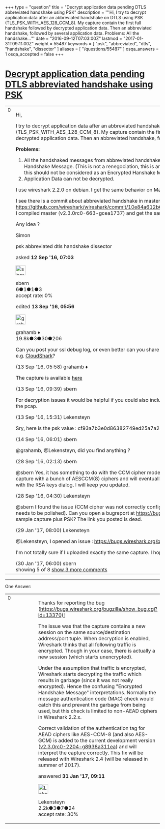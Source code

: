 +++
type = "question"
title = "Decrypt application data pending DTLS abbreviated handshake using PSK"
description = '''Hi, I try to decrypt application data after an abbreviated handshake on DTLS using PSK (TLS_PSK_WITH_AES_128_CCM_8).  My capture contain the first full handshake followed by decrypted application data.  Then an abbreviated handshake, followed by several application data. Problems:  All the handshake...'''
date = "2016-09-12T07:03:00Z"
lastmod = "2017-01-31T09:11:00Z"
weight = 55487
keywords = [ "psk", "abbreviated", "dtls", "handshake", "dissector" ]
aliases = [ "/questions/55487" ]
osqa_answers = 1
osqa_accepted = false
+++

<div class="headNormal">

# [Decrypt application data pending DTLS abbreviated handshake using PSK](/questions/55487/decrypt-application-data-pending-dtls-abbreviated-handshake-using-psk)

</div>

<div id="main-body">

<div id="askform">

<table id="question-table" style="width:100%;"><colgroup><col style="width: 50%" /><col style="width: 50%" /></colgroup><tbody><tr class="odd"><td style="width: 30px; vertical-align: top"><div class="vote-buttons"><span id="post-55487-upvote" class="ajax-command post-vote up" rel="nofollow" title="I like this post (click again to cancel)"> </span><div id="post-55487-score" class="post-score" title="current number of votes">0</div><span id="post-55487-downvote" class="ajax-command post-vote down" rel="nofollow" title="I dont like this post (click again to cancel)"> </span> <span id="favorite-mark" class="ajax-command favorite-mark" rel="nofollow" title="mark/unmark this question as favorite (click again to cancel)"> </span><div id="favorite-count" class="favorite-count"></div></div></td><td><div id="item-right"><div class="question-body"><p>Hi,</p><p>I try to decrypt application data after an abbreviated handshake on DTLS using PSK (TLS_PSK_WITH_AES_128_CCM_8). My capture contain the first full handshake followed by decrypted application data. Then an abbreviated handshake, followed by several application data.</p><p><strong>Problems:</strong></p><ol><li>All the handshaked messages from abbreviated handshake are considered as Encrypted Handshake Message. (This is not a renegociation, this is an abbreviated handshake (epoch 0), so this should not be considered as an Encrypted Hanshake Message ?)<br />
</li><li>Application Data can not be decrypted.</li></ol><p>I use wireshark 2.2.0 on debian. I get the same behavior on MacOS same wireshark version.</p><p>I see there is a commit about abbreviated handshake in master : <a href="https://github.com/wireshark/wireshark/commit/10e84a612b629341acd9cd20876517e5bab63d37">https://github.com/wireshark/wireshark/commit/10e84a612b629341acd9cd20876517e5bab63d37</a> I compiled master (v2.3.0rc0-663-gcea1737) and get the same issue.</p><p>Any idea ?</p><p>Simon</p></div><div id="question-tags" class="tags-container tags"><span class="post-tag tag-link-psk" rel="tag" title="see questions tagged &#39;psk&#39;">psk</span> <span class="post-tag tag-link-abbreviated" rel="tag" title="see questions tagged &#39;abbreviated&#39;">abbreviated</span> <span class="post-tag tag-link-dtls" rel="tag" title="see questions tagged &#39;dtls&#39;">dtls</span> <span class="post-tag tag-link-handshake" rel="tag" title="see questions tagged &#39;handshake&#39;">handshake</span> <span class="post-tag tag-link-dissector" rel="tag" title="see questions tagged &#39;dissector&#39;">dissector</span></div><div id="question-controls" class="post-controls"></div><div class="post-update-info-container"><div class="post-update-info post-update-info-user"><p>asked <strong>12 Sep '16, 07:03</strong></p><img src="https://secure.gravatar.com/avatar/ea2daf298c30c94bf4fa1608c2028c3b?s=32&amp;d=identicon&amp;r=g" class="gravatar" width="32" height="32" alt="sbern&#39;s gravatar image" /><p><span>sbern</span><br />
<span class="score" title="6 reputation points">6</span><span title="1 badges"><span class="badge1">●</span><span class="badgecount">1</span></span><span title="1 badges"><span class="silver">●</span><span class="badgecount">1</span></span><span title="3 badges"><span class="bronze">●</span><span class="badgecount">3</span></span><br />
<span class="accept_rate" title="Rate of the user&#39;s accepted answers">accept rate:</span> <span title="sbern has no accepted answers">0%</span> </br></p></div><div class="post-update-info post-update-info-edited"><p><span> edited <strong>13 Sep '16, 05:56</strong> </span></p><img src="https://secure.gravatar.com/avatar/d2a7e24ca66604c749c7c88c1da8ff78?s=32&amp;d=identicon&amp;r=g" class="gravatar" width="32" height="32" alt="grahamb&#39;s gravatar image" /><p><span>grahamb ♦</span><br />
<span class="score" title="19834 reputation points"><span>19.8k</span></span><span title="3 badges"><span class="badge1">●</span><span class="badgecount">3</span></span><span title="30 badges"><span class="silver">●</span><span class="badgecount">30</span></span><span title="206 badges"><span class="bronze">●</span><span class="badgecount">206</span></span></p></div></div><div id="comments-container-55487" class="comments-container"><span id="55519"></span><div id="comment-55519" class="comment"><div id="post-55519-score" class="comment-score"></div><div class="comment-text"><p>Can you post your ssl debug log, or even better can you share a capture in a publicly accessible spot, e.g. <a href="http://cloudshark.org">CloudShark</a>?</p></div><div id="comment-55519-info" class="comment-info"><span class="comment-age">(13 Sep '16, 05:58)</span> <span class="comment-user userinfo">grahamb ♦</span></div></div><span id="55526"></span><div id="comment-55526" class="comment"><div id="post-55526-score" class="comment-score"></div><div class="comment-text"><p>The capture is available <a href="https://framadrop.org/r/iEdP5xJuYX#eH7iUmMEoko6nRDGsOvNoIKsBOVXE8fnWzgjPb6GBr8=">here</a></p></div><div id="comment-55526-info" class="comment-info"><span class="comment-age">(13 Sep '16, 09:39)</span> <span class="comment-user userinfo">sbern</span></div></div><span id="55538"></span><div id="comment-55538" class="comment"><div id="post-55538-score" class="comment-score"></div><div class="comment-text"><p>For decryption issues it would be helpful if you could also include the PSK that can be used to decrypt the pcap.</p></div><div id="comment-55538-info" class="comment-info"><span class="comment-age">(13 Sep '16, 15:31)</span> <span class="comment-user userinfo">Lekensteyn</span></div></div><span id="55554"></span><div id="comment-55554" class="comment"><div id="post-55554-score" class="comment-score"></div><div class="comment-text"><p>Sry, here is the psk value : cf93a7b3e0d86382749ed25a7a2493e3</p></div><div id="comment-55554-info" class="comment-info"><span class="comment-age">(14 Sep '16, 06:01)</span> <span class="comment-user userinfo">sbern</span></div></div><span id="55937"></span><div id="comment-55937" class="comment"><div id="post-55937-score" class="comment-score"></div><div class="comment-text"><p><span>@grahamb</span>, <span>@Lekensteyn</span>, did you find anything ?</p></div><div id="comment-55937-info" class="comment-info"><span class="comment-age">(28 Sep '16, 02:13)</span> <span class="comment-user userinfo">sbern</span></div></div><span id="55938"></span><div id="comment-55938" class="comment not_top_scorer"><div id="post-55938-score" class="comment-score"></div><div class="comment-text"><p><span>@sbern</span> Yes, it has something to do with the CCM cipher mode that is in use. I have reproduced a TLS capture with a bunch of AESCCM(8) ciphers and will eventually fix it, but first I'll try to fix an issue with the RSA keys dialog. I will keep you updated.</p></div><div id="comment-55938-info" class="comment-info"><span class="comment-age">(28 Sep '16, 04:30)</span> <span class="comment-user userinfo">Lekensteyn</span></div></div><span id="59133"></span><div id="comment-59133" class="comment not_top_scorer"><div id="post-59133-score" class="comment-score"></div><div class="comment-text"><p><span>@sbern</span> I found the issue (CCM cipher was not correctly configured) and have a possible fix (but it needs to be polished). Can you open a bugreport at <a href="https://bugs.wireshark.org/bugzilla/">https://bugs.wireshark.org/bugzilla/</a> and upload a sample capture plus PSK? The link you posted is dead.</p></div><div id="comment-59133-info" class="comment-info"><span class="comment-age">(29 Jan '17, 08:00)</span> <span class="comment-user userinfo">Lekensteyn</span></div></div><span id="59145"></span><div id="comment-59145" class="comment not_top_scorer"><div id="post-59145-score" class="comment-score"></div><div class="comment-text"><p><span>@Lekensteyn</span>, I opened an issue : <a href="https://bugs.wireshark.org/bugzilla/show_bug.cgi?id=13370">https://bugs.wireshark.org/bugzilla/show_bug.cgi?id=13370</a></p><p>I'm not totally sure if I uploaded exactly the same capture. I hope this one will do the job.</p></div><div id="comment-59145-info" class="comment-info"><span class="comment-age">(30 Jan '17, 06:00)</span> <span class="comment-user userinfo">sbern</span></div></div></div><div id="comment-tools-55487" class="comment-tools"><span class="comments-showing"> showing 5 of 8 </span> <a href="#" class="show-all-comments-link">show 3 more comments</a></div><div class="clear"></div><div id="comment-55487-form-container" class="comment-form-container"></div><div class="clear"></div></div></td></tr></tbody></table>

------------------------------------------------------------------------

<div class="tabBar">

<span id="sort-top"></span>

<div class="headQuestions">

One Answer:

</div>

</div>

<span id="59184"></span>

<div id="answer-container-59184" class="answer">

<table style="width:100%;"><colgroup><col style="width: 50%" /><col style="width: 50%" /></colgroup><tbody><tr class="odd"><td style="width: 30px; vertical-align: top"><div class="vote-buttons"><span id="post-59184-upvote" class="ajax-command post-vote up" rel="nofollow" title="I like this post (click again to cancel)"> </span><div id="post-59184-score" class="post-score" title="current number of votes">0</div><span id="post-59184-downvote" class="ajax-command post-vote down" rel="nofollow" title="I dont like this post (click again to cancel)"> </span></div></td><td><div class="item-right"><div class="answer-body"><p>Thanks for reporting the bug (<a href="https://bugs.wireshark.org/bugzilla/show_bug.cgi?id=13370)!">https://bugs.wireshark.org/bugzilla/show_bug.cgi?id=13370)!</a></p><p>The issue was that the capture contains a new session on the same source/destination address/port tuple. When decryption is enabled, Wireshark thinks that all following traffic is encrypted. Though in your case, there is actually a new session (which starts unencrypted).</p><p>Under the assumption that traffic is encrypted, Wireshark starts decrypting the traffic which results in garbage (since it was not really encrypted). Hence the confusing "Encrypted Handshake Message" interpretations. Normally the message authentication code (MAC) check would catch this and prevent the garbage from being used, but this check is limited to non-AEAD ciphers in Wireshark 2.2.x.</p><p>Correct validation of the authentication tag for AEAD ciphers like AES-CCM-8 (and also AES-GCM) is added to the current development version (<a href="https://code.wireshark.org/review/gitweb?p=wireshark.git;a=commit;h=17b98fe759be92019af9b870b0f1bc00f0337972">v2.3.0rc0-2204-g8938a311ea</a>) and will interpret the capture correctly. This fix will be released with Wireshark 2.4 (will be released in summer of 2017).</p></div><div class="answer-controls post-controls"></div><div class="post-update-info-container"><div class="post-update-info post-update-info-user"><p>answered <strong>31 Jan '17, 09:11</strong></p><img src="https://secure.gravatar.com/avatar/285b1f0f4caadc088a38c40aea22feba?s=32&amp;d=identicon&amp;r=g" class="gravatar" width="32" height="32" alt="Lekensteyn&#39;s gravatar image" /><p><span>Lekensteyn</span><br />
<span class="score" title="2213 reputation points"><span>2.2k</span></span><span title="3 badges"><span class="badge1">●</span><span class="badgecount">3</span></span><span title="7 badges"><span class="silver">●</span><span class="badgecount">7</span></span><span title="24 badges"><span class="bronze">●</span><span class="badgecount">24</span></span><br />
<span class="accept_rate" title="Rate of the user&#39;s accepted answers">accept rate:</span> <span title="Lekensteyn has 32 accepted answers">30%</span></p></div></div><div id="comments-container-59184" class="comments-container"></div><div id="comment-tools-59184" class="comment-tools"></div><div class="clear"></div><div id="comment-59184-form-container" class="comment-form-container"></div><div class="clear"></div></div></td></tr></tbody></table>

</div>

<div class="paginator-container-left">

</div>

</div>

</div>

